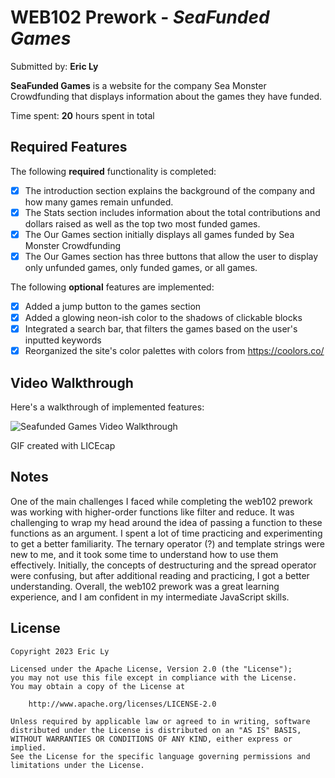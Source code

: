 # WEB102 Prework - *SeaFunded Games*

Submitted by: **Eric Ly**

**SeaFunded Games** is a website for the company Sea Monster Crowdfunding that displays information about the games they have funded.

Time spent: **20** hours spent in total

## Required Features

The following **required** functionality is completed:

* [x] The introduction section explains the background of the company and how many games remain unfunded.
* [x] The Stats section includes information about the total contributions and dollars raised as well as the top two most funded games.
* [x] The Our Games section initially displays all games funded by Sea Monster Crowdfunding
* [x] The Our Games section has three buttons that allow the user to display only unfunded games, only funded games, or all games.

The following **optional** features are implemented:

* [x] Added a jump button to the games section
* [x] Added a glowing neon-ish color to the shadows of clickable blocks
* [x] Integrated a search bar, that filters the games based on the user's inputted keywords
* [x] Reorganized the site's color palettes with colors from https://coolors.co/

## Video Walkthrough

Here's a walkthrough of implemented features:

<img src='https://imgur.com/OR05Ccg' title='Seafunded Games Video Walkthrough' width='' alt='Seafunded Games Video Walkthrough' />

GIF created with LICEcap

## Notes

One of the main challenges I faced while completing the web102 prework was working with higher-order functions like filter and reduce. It was challenging to wrap my head around the idea of passing a function to these functions as an argument. I spent a lot of time practicing and experimenting to get a better familiarity. The ternary operator (?) and template strings were new to me, and it took some time to understand how to use them effectively. Initially, the concepts of destructuring and the spread operator were confusing, but after additional reading and practicing, I got a better understanding. Overall, the web102 prework was a great learning experience, and I am confident in my intermediate JavaScript skills.

## License

    Copyright 2023 Eric Ly

    Licensed under the Apache License, Version 2.0 (the "License");
    you may not use this file except in compliance with the License.
    You may obtain a copy of the License at

        http://www.apache.org/licenses/LICENSE-2.0

    Unless required by applicable law or agreed to in writing, software
    distributed under the License is distributed on an "AS IS" BASIS,
    WITHOUT WARRANTIES OR CONDITIONS OF ANY KIND, either express or implied.
    See the License for the specific language governing permissions and
    limitations under the License.
